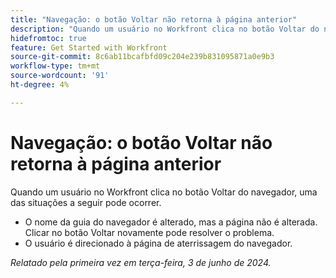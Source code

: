 ```yaml
---
title: "Navegação: o botão Voltar não retorna à página anterior"
description: "Quando um usuário no Workfront clica no botão Voltar do navegador, ele não funciona conforme esperado."
hidefromtoc: true
feature: Get Started with Workfront
source-git-commit: 8c6ab11bcafbfd09c204e239b831095871a0e9b3
workflow-type: tm+mt
source-wordcount: '91'
ht-degree: 4%

---
```



# Navegação: o botão Voltar não retorna à página anterior

Quando um usuário no Workfront clica no botão Voltar do navegador, uma das situações a seguir pode ocorrer.

* O nome da guia do navegador é alterado, mas a página não é alterada. Clicar no botão Voltar novamente pode resolver o problema.
* O usuário é direcionado à página de aterrissagem do navegador.

_Relatado pela primeira vez em terça-feira, 3 de junho de 2024._
